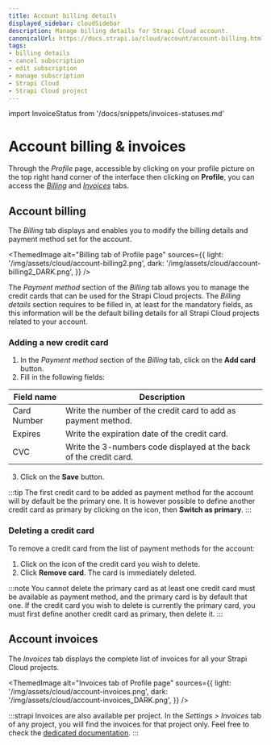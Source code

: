 ```yaml
---
title: Account billing details
displayed_sidebar: cloudSidebar
description: Manage billing details for Strapi Cloud account.
canonicalUrl: https://docs.strapi.io/cloud/account/account-billing.html
tags:
- billing details
- cancel subscription
- edit subscription
- manage subscription
- Strapi Cloud
- Strapi Cloud project
---
```


import InvoiceStatus from '/docs/snippets/invoices-statuses.md'

# Account billing & invoices 

Through the *Profile* page, accessible by clicking on your profile picture on the top right hand corner of the interface then clicking on **Profile**, you can access the [<Icon name="credit-card" /> *Billing*](#account-billing) and [<Icon name="invoice" /> *Invoices*](#account-invoices) tabs.

## Account billing

The <Icon name="credit-card" /> *Billing* tab displays and enables you to modify the billing details and payment method set for the account.

<ThemedImage
  alt="Billing tab of Profile page"
  sources={{
      light: '/img/assets/cloud/account-billing2.png',
      dark: '/img/assets/cloud/account-billing2_DARK.png',
    }}
/>

The *Payment method* section of the <Icon name="credit-card" /> *Billing* tab allows you to manage the credit cards that can be used for the Strapi Cloud projects. The *Billing details* section requires to be filled in, at least for the mandatory fields, as this information will be the default billing details for all Strapi Cloud projects related to your account.

### Adding a new credit card

1. In the *Payment method* section of the <Icon name="credit-card" /> *Billing* tab, click on the **Add card** button.
2. Fill in the following fields:

| Field name | Description |
| --- | --- |
| Card Number | Write the number of the credit card to add as payment method. |
| Expires | Write the expiration date of the credit card. |
| CVC | Write the 3-numbers code displayed at the back of the credit card. |

3. Click on the **Save** button.

:::tip
The first credit card to be added as payment method for the account will by default be the primary one. It is however possible to define another credit card as primary by clicking on the <Icon name="dots-three-outline" /> icon, then **Switch as primary**.
:::

### Deleting a credit card

To remove a credit card from the list of payment methods for the account:

1. Click on the <Icon name="dots-three-outline" /> icon of the credit card you wish to delete.
2. Click **Remove card**. The card is immediately deleted.

:::note
You cannot delete the primary card as at least one credit card must be available as payment method, and the primary card is by default that one. If the credit card you wish to delete is currently the primary card, you must first define another credit card as primary, then delete it.
:::

## Account invoices

The <Icon name="invoice" /> *Invoices* tab displays the complete list of invoices for all your Strapi Cloud projects.

<ThemedImage
  alt="Invoices tab of Profile page"
  sources={{
      light: '/img/assets/cloud/account-invoices.png',
      dark: '/img/assets/cloud/account-invoices_DARK.png',
    }}
/>

<InvoiceStatus components={props.components} />

:::strapi Invoices are also available per project.
In the *Settings > Invoices* tab of any project, you will find the invoices for that project only. Feel free to check the [dedicated documentation](/cloud/projects/settings#invoices).
:::
